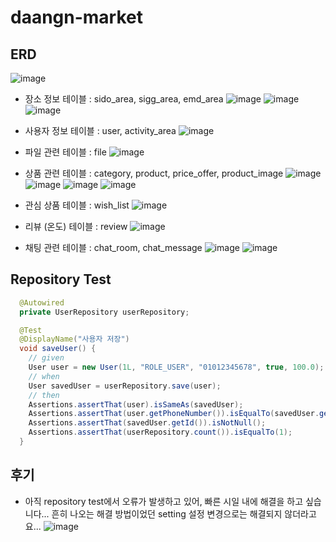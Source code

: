 # daangn-market

## ERD
![image](https://github.com/gmkim20713/daangn-market/assets/68195241/106292f1-b891-45be-af48-ea05cb0faad2)


- 장소 정보 테이블 : sido_area, sigg_area, emd_area
![image](https://github.com/gmkim20713/daangn-market/assets/68195241/049b4650-2e63-448c-8234-46f05f27ff42)
![image](https://github.com/gmkim20713/daangn-market/assets/68195241/c4734b8c-9064-4828-8d5e-d47a4aac7e19)
![image](https://github.com/gmkim20713/daangn-market/assets/68195241/c6c204e5-ebdb-4342-8e92-e5ebff7821f0)


- 사용자 정보 테이블 : user, activity_area
![image](https://github.com/gmkim20713/daangn-market/assets/68195241/d7747ff7-11a4-45e2-8572-72ce0d6cce59)

- 파일 관련 테이블 : file
![image](https://github.com/gmkim20713/daangn-market/assets/68195241/751341a6-2045-4f06-8256-bf0dbc05ebe9)

- 상품 관련 테이블 : category, product, price_offer, product_image
![image](https://github.com/gmkim20713/daangn-market/assets/68195241/f0ec1250-6a39-437e-a5c8-d4037bb4161e)
![image](https://github.com/gmkim20713/daangn-market/assets/68195241/2e1fbd16-bc79-4cba-ab81-177216c6f112)
![image](https://github.com/gmkim20713/daangn-market/assets/68195241/1aaef436-7ffa-4e8c-bcde-1e40fca078d9)
![image](https://github.com/gmkim20713/daangn-market/assets/68195241/0902f26a-dce2-43cd-a9ef-16da7e34dc54)

- 관심 상품 테이블 : wish_list
![image](https://github.com/gmkim20713/daangn-market/assets/68195241/f04349e1-47ce-49a0-9509-534b1ce0d978)

- 리뷰 (온도) 테이블 : review
![image](https://github.com/gmkim20713/daangn-market/assets/68195241/9597b59c-5c29-4819-a0f8-e005c68cac9b)

- 채팅 관련 테이블 : chat_room, chat_message
![image](https://github.com/gmkim20713/daangn-market/assets/68195241/c006e029-b309-4644-ab69-a16e95f93cc8)
![image](https://github.com/gmkim20713/daangn-market/assets/68195241/e30b605b-f6d2-499b-8acc-f9d0e83d9f7d)


## Repository Test
```java
  @Autowired
  private UserRepository userRepository;

  @Test
  @DisplayName("사용자 저장")
  void saveUser() {
    // given
    User user = new User(1L, "ROLE_USER", "01012345678", true, 100.0);
    // when
    User savedUser = userRepository.save(user);
    // then
    Assertions.assertThat(user).isSameAs(savedUser);
    Assertions.assertThat(user.getPhoneNumber()).isEqualTo(savedUser.getPhoneNumber());
    Assertions.assertThat(savedUser.getId()).isNotNull();
    Assertions.assertThat(userRepository.count()).isEqualTo(1);
  }
```

## 후기
- 아직 repository test에서 오류가 발생하고 있어, 빠른 시일 내에 해결을 하고 싶습니다... 흔히 나오는 해결 방법이었던 setting 설정 변경으로는 해결되지 않더라고요...
![image](https://github.com/gmkim20713/daangn-market/assets/68195241/22d888a8-a402-42bd-a893-baeb9e4ec96c)
